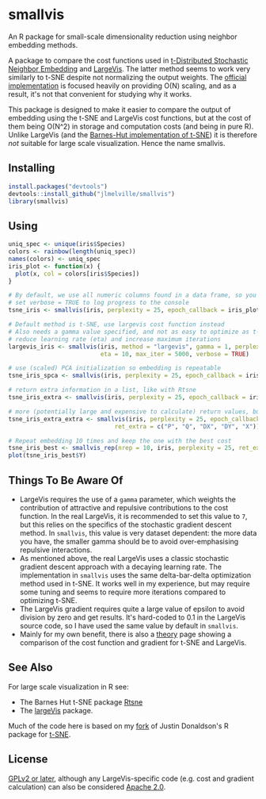 # smallvis

An R package for small-scale dimensionality reduction using neighbor embedding 
methods.

A package to compare the cost functions used in [t-Distributed Stochastic Neighbor Embedding](https://lvdmaaten.github.io/tsne/) and 
[LargeVis](https://arxiv.org/abs/1602.00370). The latter method seems to work
very similarly to t-SNE despite not normalizing the output weights. The
[official implementation](https://github.com/lferry007/LargeVis) is focused 
heavily on providing O(N) scaling, and as a result, it's not that convenient for
studying why it works. 

This package is designed to make it easier to compare
the output of embedding using the t-SNE and LargeVis cost functions, but at the
cost of them being O(N^2) in storage and computation costs (and being in pure R).
Unlike LargeVis (and the 
[Barnes-Hut implementation of t-SNE](https://github.com/lvdmaaten/bhtsne)) it is
therefore *not* suitable for large scale visualization. Hence the name smallvis.

## Installing

```R
install.packages("devtools")
devtools::install_github("jlmelville/smallvis")
library(smallvis)
```

## Using

```R
uniq_spec <- unique(iris$Species)
colors <- rainbow(length(uniq_spec))
names(colors) <- uniq_spec
iris_plot <- function(x) {
  plot(x, col = colors[iris$Species])
}

# By default, we use all numeric columns found in a data frame, so you don't need to filter out factor or strings
# set verbose = TRUE to log progress to the console
tsne_iris <- smallvis(iris, perplexity = 25, epoch_callback = iris_plot, verbose = TRUE)

# Default method is t-SNE, use largevis cost function instead
# Also needs a gamma value specified, and not as easy to optimize as t-SNE:
# reduce learning rate (eta) and increase maximum iterations
largevis_iris <- smallvis(iris, method = "largevis", gamma = 1, perplexity = 25, epoch_callback = iris_plot, 
                          eta = 10, max_iter = 5000, verbose = TRUE)

# use (scaled) PCA initialization so embedding is repeatable
tsne_iris_spca <- smallvis(iris, perplexity = 25, epoch_callback = iris_plot, Y_init = "spca")

# return extra information in a list, like with Rtsne
tsne_iris_extra <- smallvis(iris, perplexity = 25, epoch_callback = iris_plot, ret_extra = TRUE)

# more (potentially large and expensive to calculate) return values, but you have to ask for them specifically
tsne_iris_extra_extra <- smallvis(iris, perplexity = 25, epoch_callback = iris_plot,
                              ret_extra = c("P", "Q", "DX", "DY", "X"))

# Repeat embedding 10 times and keep the one with the best cost
tsne_iris_best <- smallvis_rep(nrep = 10, iris, perplexity = 25, ret_extra = TRUE)
plot(tsne_iris_best$Y)
```

## Things To Be Aware Of

* LargeVis requires the use of a `gamma` parameter, which weights the contribution
of attractive and repulsive contributions to the cost function. In the real LargeVis,
it is recommended to set this value to `7`, but this relies on the specifics of
the stochastic gradient descent method. In `smallvis`, this value is very 
dataset dependent: the more data you have, the smaller gamma should be to avoid
over-emphasising repulsive interactions.
* As mentioned above, the real LargeVis uses a classic stochastic gradient 
descent approach with a decaying learning rate. The implementation in `smallvis`
uses the same delta-bar-delta optimization method used in t-SNE. It works well
in my experience, but may require some tuning and seems to require more 
iterations compared to optimizing t-SNE.
* The LargeVis gradient requires quite a large value of epsilon to
avoid division by zero and get results. It's hard-coded to 0.1 in the LargeVis
source code, so I have used the same value by default in `smallvis`.
* Mainly for my own benefit, there is also a 
[theory](https://jlmelville.github.io/smallvis/theory.html) page 
showing a comparison of the cost function and gradient for t-SNE and LargeVis.

## See Also

For large scale visualization in R see:

* The Barnes Hut t-SNE package [Rtsne](https://cran.r-project.org/package=Rtsne)
* The [largeVis](https://cran.r-project.org/package=largeVis) package.

Much of the code here is based on my [fork](https://github.com/jlmelville/rtsne) 
of Justin Donaldson's R package for [t-SNE](https://cran.r-project.org/package=tsne).

## License

[GPLv2 or later](https://www.gnu.org/licenses/gpl-2.0.txt), although any 
LargeVis-specific code (e.g. cost and gradient calculation) can also be 
considered [Apache 2.0](https://www.apache.org/licenses/LICENSE-2.0).
